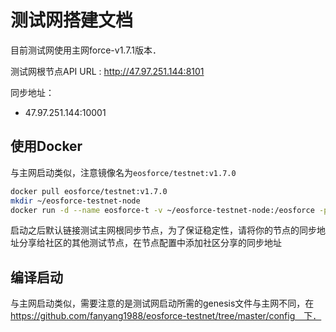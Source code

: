 # 测试网搭建文档

目前测试网使用主网force-v1.7.1版本．

测试网根节点API URL : http://47.97.251.144:8101 

同步地址：

- 47.97.251.144:10001

## 使用Docker

与主网启动类似，注意镜像名为`eosforce/testnet:v1.7.0`

```bash
docker pull eosforce/testnet:v1.7.0
mkdir ~/eosforce-testnet-node
docker run -d --name eosforce-t -v ~/eosforce-testnet-node:/eosforce -p 8887:8888 -p 9877:9876 eosforce/testnet:v1.7.0 nodeosd.sh
```

启动之后默认链接测试主网根同步节点，为了保证稳定性，请将你的节点的同步地址分享给社区的其他测试节点，在节点配置中添加社区分享的同步地址

## 编译启动

与主网启动类似，需要注意的是测试网启动所需的genesis文件与主网不同，在　https://github.com/fanyang1988/eosforce-testnet/tree/master/config　下．